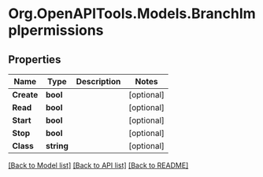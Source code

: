 # Org.OpenAPITools.Models.BranchImplpermissions

## Properties

Name | Type | Description | Notes
------------ | ------------- | ------------- | -------------
**Create** | **bool** |  | [optional] 
**Read** | **bool** |  | [optional] 
**Start** | **bool** |  | [optional] 
**Stop** | **bool** |  | [optional] 
**Class** | **string** |  | [optional] 

[[Back to Model list]](../README.md#documentation-for-models) [[Back to API list]](../README.md#documentation-for-api-endpoints) [[Back to README]](../README.md)

